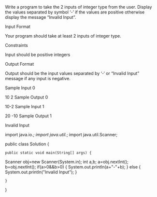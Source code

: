 Write a program to take the 2 inputs of integer type from the user. Display the values separated by symbol ‘-’ if the values are positive otherwise display the message “Invalid Input”.

Input Format

Your program should take at least 2 inputs of integer type.

Constraints

Input should be positive integers

Output Format

Output should be the input values separated by ‘-‘ or “Invalid Input” message if any input is negative.

Sample Input 0

10
2
Sample Output 0

10-2
Sample Input 1

20
-10
Sample Output 1

Invalid Input


import java.io.*;
import java.util.*;
import java.util.Scanner;


public class Solution {

    public static void main(String[] args) {
Scanner obj=new Scanner(System.in);
int a,b;
a=obj.nextInt();
b=obj.nextInt();
        if(a>0&&b>0)
        {
            System.out.println(a+"-"+b);
        }
        else
        {
            System.out.println("Invalid Input");
        }
        
    }
}
